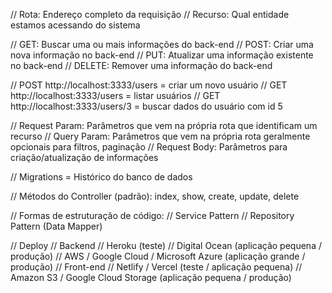 // Rota: Endereço completo da requisição
// Recurso: Qual entidade estamos acessando do sistema

// GET: Buscar uma ou mais informações do back-end
// POST: Criar uma nova informação no back-end
// PUT: Atualizar uma informação existente no back-end
// DELETE: Remover uma informação do back-end

// POST http://localhost:3333/users = criar um novo usuário
// GET http://localhost:3333/users = listar usuários
// GET http://localhost:3333/users/3 = buscar dados do usuário com id 5

// Request Param: Parâmetros que vem na própria rota que identificam um recurso
// Query Param: Parâmetros que vem na própria rota geralmente opcionais para filtros, paginação
// Request Body: Parâmetros para criação/atualização de informações

// Migrations = Histórico do banco de dados

// Métodos do Controller (padrão): index, show, create, update, delete

// Formas de estruturação de código:
// Service Pattern
// Repository Pattern (Data Mapper)

// Deploy
// Backend
    // Heroku (teste)
    // Digital Ocean (aplicação pequena / produção)
    // AWS / Google Cloud / Microsoft Azure (aplicação grande / produção)
// Front-end
    // Netlify / Vercel (teste / aplicação pequena)
    // Amazon S3 / Google Cloud Storage (aplicação pequena / produção)

